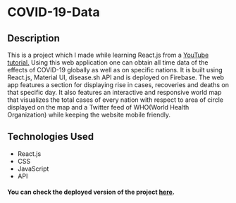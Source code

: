 # COVID-19-Data
## Description

This is a project which I made while learning React.js from a [YouTube tutorial.](https://www.youtube.com/watch?v=cF3pIMJUZxM) Using this web application one can obtain all time data of the effects of COVID-19 globally as well as on
specific nations. It is built using React.js, Material UI, disease.sh API and is deployed on Firebase.
The web app features a section for displaying rise in cases, recoveries and deaths on that specific day. It
also features an interactive and responsive world map that visualizes the total cases of every nation with respect to area of circle displayed on the map and a Twitter feed
of WHO(World Health Organization) while keeping the website mobile friendly.

## Technologies Used

- React.js
- CSS
- JavaScript
- API

#### You can check the deployed version of the project [here](https://covid19-data-2617.web.app/).
